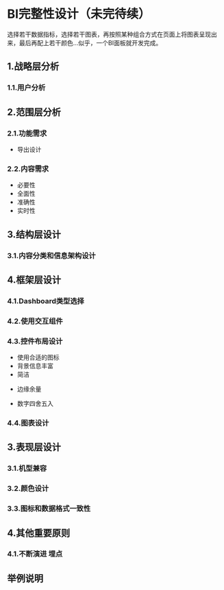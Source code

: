 # BI完整性设计（未完待续）   
选择若干数据指标，选择若干图表，再按照某种组合方式在页面上将图表呈现出来，最后再配上若干颜色...似乎，一个BI面板就开发完成。   
## 1.战略层分析   
### 1.1.用户分析   
## 2.范围层分析  
### 2.1.功能需求 
* 导出设计
### 2.2.内容需求     
* 必要性   
* 全面性   
* 准确性   
* 实时性   
## 3.结构层设计   
### 3.1.内容分类和信息架构设计   
## 4.框架层设计   
### 4.1.Dashboard类型选择   
### 4.2.使用交互组件   
### 4.3.控件布局设计   
* 使用合适的图标   
* 背景信息丰富   
* 简洁
 - 边缘余量
* 数字四舍五入      
   
### 4.4.图表设计   

## 3.表现层设计
### 3.1.机型兼容
### 3.2.颜色设计    
### 3.3.图标和数据格式一致性   

## 4.其他重要原则
### 4.1.不断演进 埋点


## 举例说明

